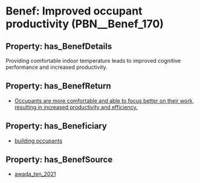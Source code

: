 # Benef: __Improved occupant productivity__ (PBN__Benef_170)

## Property: has_BenefDetails

Providing comfortable indoor temperature leads to improved cognitive performance and increased productivity.

## Property: has_BenefReturn

* [Occupants are more comfortable and able to focus better on their work, resulting in increased productivity and efficiency.](../BenefReturn/PBN__BenefReturn_174)

## Property: has_Beneficiary

* [building occupants](../Stakeholder/PBN__Stakeholder_97)

## Property: has_BenefSource

* [awada_ten_2021](../Article/PBN__Article_38)


